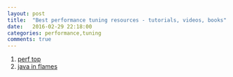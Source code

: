 ```yaml
---
layout: post
title:  "Best performance tuning resources - tutorials, videos, books"
date:   2016-02-29 22:18:00
categories: performance,tuning
comments: true
---
```

1. [perf top](http://jvns.ca/blog/2016/02/24/perf-top-my-new-best-friend/)
1. [java in flames](http://techblog.netflix.com/2015/07/java-in-flames.html)